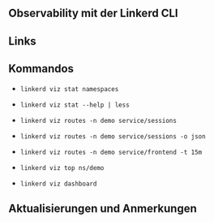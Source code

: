 ## Observability mit der Linkerd CLI

## Links

## Kommandos

  * `linkerd viz stat namespaces`
  * `linkerd viz stat --help | less`

  * `linkerd viz routes -n demo service/sessions`
  * `linkerd viz routes -n demo service/sessions -o json`
  * `linkerd viz routes -n demo service/frontend -t 15m` 

  * `linkerd viz top ns/demo`
  * `linkerd viz dashboard`

## Aktualisierungen und Anmerkungen
